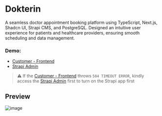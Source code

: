 # Dokterin

A seamless doctor appointment booking platform using TypeScript, Next.js, Shadcn UI, Strapi CMS, and PostgreSQL. Designed an intuitive user experience for patients and healthcare providers, ensuring smooth scheduling and data management.

### Demo:
- [Customer - Frontend](https://dokterin.vercel.app/)
- [Strapi Admin](https://dokterin-strapi-core.onrender.com/)

> ⚠ If the [Customer - Frontend](https://dokterin.vercel.app/) throws `504 TIMEOUT ERROR`, kindly access the [Strapi Admin](https://dokterin-strapi-core.onrender.com/) first to turn on the Strapi app first


## Preview

![image](https://github.com/user-attachments/assets/43314dbc-f600-47b2-8938-99e9c55ba70f)

